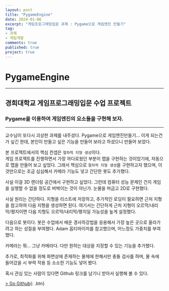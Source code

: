 ```yaml
---
layout: post
title: "PygameEngine"
date: 2024-01-06
excerpt: "게임프로그래밍입문 과제 : Pygame으로 게임엔진 만들기"
tag: 
- 과제
- 게임개발
comments: true
published: true
project: true
---
```


# PygameEngine

---

## 경희대학교 게임프로그래밍입문 수업 프로젝트

### Pygame을 이용하여 게임엔진의 요소들을 구현해 보자.

---

교수님이 또다시 괴상한 과제를 내주셨다. Pygame으로 게임엔진만들기... 이게 되는건가 싶긴 한데, 본인이 만들고 싶은 기능을 만들어 보라고 하셨으니 만들어 보았다.

본 프로젝트에서의 핵심 컨셉은 `절차적 지형 생성`이다.  
게임 프로젝트를 진행하면서 가장 까다로웠던 부분이 맵을 구현하는 것이었기에, 자동으로 맵을 만들어 보고 싶었다. 그래서 핵심으로 `절차적 지형 생성`을 구현하고자 했으며, 이것만으로는 조금 심심해서 카메라 기능도 넣고 간단한 봇도 추가했다.

사실 이걸 3D 렌더링 공간에서 구현하고 싶었다. 그런데 컴퓨터 성능 문제인 건지 게임을 실행할 수 없을 정도로 버벅이는 것이 아닌가. 눈물을 머금고 2D로 구현했다. 

사실 원리는 간단하다. 지형을 리스트에 저장하고, 추가적인 로딩이 필요하면 근처 지형을 참고하여 다음 지형을 생성하면 된다. 여기서는 간단하게 근처 지형이 오르막/내리막/평지이면 다음 지형도 오르막/내리막/평지일 가능성을 높게 설정했다.

다음으로 봇이다. 봇은 수업에서 배운 경사하강법을 응용해서 가장 높은 곳으로 올라가려고 하는 성질을 부여했다. Adam 옵티마이저를 참고했으며, 어느정도 가중치를 부여했다.

카메라는 뭐... 그냥 카메라다. 다만 원하는 대상을 지정할 수 있는 기능을 추가했다. 

추가로, 최적화를 위해 화면상에 존재하는 물체에 한해서만 충돌 검사를 하며, 물 속에 들어갔을 시 부력 작용 등 소소한 기능도 넣어 봤다.

혹시 관심 있는 사람이 있다면 Github 링크를 남기니 받아서 실행해 볼 수 있다.

[> Go Github](https://github.com/onetwohour/PygameEngine){: .btn}
